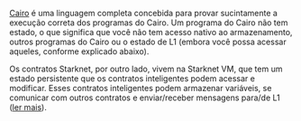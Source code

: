 [Cairo](https://medium.com/starkware/hello-cairo-3cb43b13b209) é uma linguagem completa concebida para provar sucintamente a execução correta dos programas do Cairo. Um programa do Cairo não tem estado, o que significa que você não tem acesso nativo ao armazenamento, outros programas do Cairo ou o estado de L1 (embora você possa acessar aqueles, conforme explicado abaixo). 

Os contratos Starknet, por outro lado, vivem na Starknet VM, que tem um estado persistente que os contratos inteligentes podem acessar e modificar. Esses contratos inteligentes podem armazenar variáveis, se comunicar com outros contratos e enviar/receber mensagens para/de L1 ([ler mais](https://www.cairo-lang.org/docs/hello_starknet/index.html)).